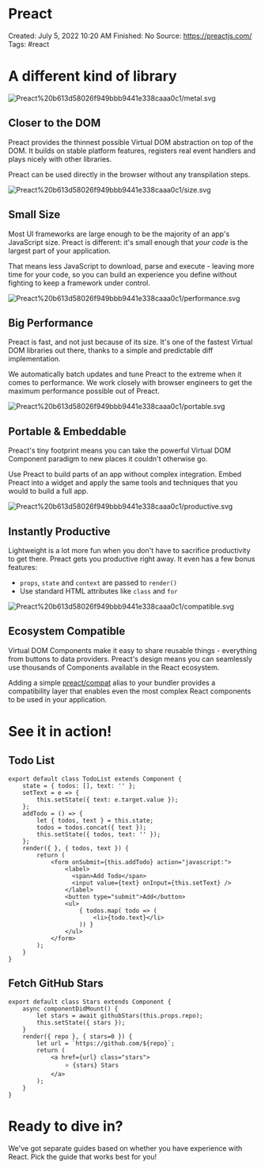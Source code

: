 # Preact

Created: July 5, 2022 10:20 AM
Finished: No
Source: https://preactjs.com/
Tags: #react

# A different kind of library

![Preact%20b613d58026f949bbb9441e338caaa0c1/metal.svg](Preact%20b613d58026f949bbb9441e338caaa0c1/metal.svg)

## Closer to the DOM

Preact provides the thinnest possible Virtual DOM abstraction on top of the DOM. It builds on stable platform features, registers real event handlers and plays nicely with other libraries.

Preact can be used directly in the browser without any transpilation steps.

![Preact%20b613d58026f949bbb9441e338caaa0c1/size.svg](Preact%20b613d58026f949bbb9441e338caaa0c1/size.svg)

## Small Size

Most UI frameworks are large enough to be the majority of an app's JavaScript size. Preact is different: it's small enough that *your code* is the largest part of your application.

That means less JavaScript to download, parse and execute - leaving more time for your code, so you can build an experience you define without fighting to keep a framework under control.

![Preact%20b613d58026f949bbb9441e338caaa0c1/performance.svg](Preact%20b613d58026f949bbb9441e338caaa0c1/performance.svg)

## Big Performance

Preact is fast, and not just because of its size. It's one of the fastest Virtual DOM libraries out there, thanks to a simple and predictable diff implementation.

We automatically batch updates and tune Preact to the extreme when it comes to performance. We work closely with browser engineers to get the maximum performance possible out of Preact.

![Preact%20b613d58026f949bbb9441e338caaa0c1/portable.svg](Preact%20b613d58026f949bbb9441e338caaa0c1/portable.svg)

## Portable & Embeddable

Preact's tiny footprint means you can take the powerful Virtual DOM Component paradigm to new places it couldn't otherwise go.

Use Preact to build parts of an app without complex integration. Embed Preact into a widget and apply the same tools and techniques that you would to build a full app.

![Preact%20b613d58026f949bbb9441e338caaa0c1/productive.svg](Preact%20b613d58026f949bbb9441e338caaa0c1/productive.svg)

## Instantly Productive

Lightweight is a lot more fun when you don't have to sacrifice productivity to get there. Preact gets you productive right away. It even has a few bonus features:

- `props`, `state` and `context` are passed to `render()`
- Use standard HTML attributes like `class` and `for`

![Preact%20b613d58026f949bbb9441e338caaa0c1/compatible.svg](Preact%20b613d58026f949bbb9441e338caaa0c1/compatible.svg)

## Ecosystem Compatible

Virtual DOM Components make it easy to share reusable things - everything from buttons to data providers. Preact's design means you can seamlessly use thousands of Components available in the React ecosystem.

Adding a simple [preact/compat](https://preactjs.com/guide/v10/switching-to-preact#how-to-alias-preact-compat) alias to your bundler provides a compatibility layer that enables even the most complex React components to be used in your application.

# See it in action!

## Todo List

```
export default class TodoList extends Component {
    state = { todos: [], text: '' };
    setText = e => {
        this.setState({ text: e.target.value });
    };
    addTodo = () => {
        let { todos, text } = this.state;
        todos = todos.concat({ text });
        this.setState({ todos, text: '' });
    };
    render({ }, { todos, text }) {
        return (
            <form onSubmit={this.addTodo} action="javascript:">
                <label>
                  <span>Add Todo</span>
                  <input value={text} onInput={this.setText} />
                </label>
                <button type="submit">Add</button>
                <ul>
                    { todos.map( todo => (
                        <li>{todo.text}</li>
                    )) }
                </ul>
            </form>
        );
    }
}
```

## Fetch GitHub Stars

```
export default class Stars extends Component {
    async componentDidMount() {
        let stars = await githubStars(this.props.repo);
        this.setState({ stars });
    }
    render({ repo }, { stars=0 }) {
        let url = `https://github.com/${repo}`;
        return (
            <a href={url} class="stars">
                ⭐️ {stars} Stars
            </a>
        );
    }
}
```

# Ready to dive in?

We've got separate guides based on whether you have experience with React. 
 Pick the guide that works best for you!
